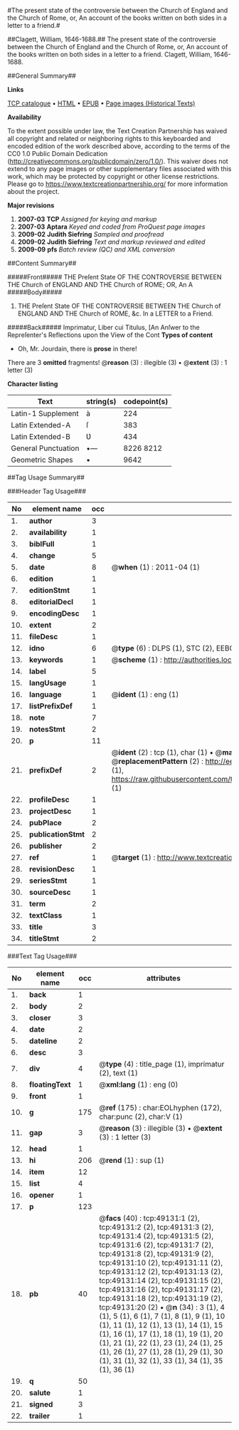 #The present state of the controversie between the Church of England and the Church of Rome, or, An account of the books written on both sides in a letter to a friend.#

##Clagett, William, 1646-1688.##
The present state of the controversie between the Church of England and the Church of Rome, or, An account of the books written on both sides in a letter to a friend.
Clagett, William, 1646-1688.

##General Summary##

**Links**

[TCP catalogue](http://www.ota.ox.ac.uk/tcp/)  • 
[HTML](http://tei.it.ox.ac.uk/tcp/Texts-HTML/free/A69/A69763.html)  • 
[EPUB](http://tei.it.ox.ac.uk/tcp/Texts-EPUB/free/A69/A69763.epub) • 
[Page images (Historical Texts)](https://historicaltexts.jisc.ac.uk/eebo-11782059e)

**Availability**

To the extent possible under law, the Text Creation Partnership has waived all copyright and related or neighboring rights to this keyboarded and encoded edition of the work described above, according to the terms of the CC0 1.0 Public Domain Dedication (http://creativecommons.org/publicdomain/zero/1.0/). This waiver does not extend to any page images or other supplementary files associated with this work, which may be protected by copyright or other license restrictions. Please go to https://www.textcreationpartnership.org/ for more information about the project.

**Major revisions**

1. __2007-03__ __TCP__ *Assigned for keying and markup*
1. __2007-03__ __Aptara__ *Keyed and coded from ProQuest page images*
1. __2009-02__ __Judith Siefring__ *Sampled and proofread*
1. __2009-02__ __Judith Siefring__ *Text and markup reviewed and edited*
1. __2009-09__ __pfs__ *Batch review (QC) and XML conversion*

##Content Summary##

#####Front#####
THE
Preſent State
OF THE
CONTROVERSIE
BETWEEN THE
Church of ENGLAND
AND THE
Church of ROME;
OR,
An A
#####Body#####

1. THE
Preſent State
OF THE
CONTROVERSIE
BETWEEN THE
Church of ENGLAND
AND THE
Church of ROME, &c.
In a LETTER to a Friend.

#####Back#####
Imprimatur, Liber cui Titulus, [An Anſwer to the Repreſenter's Reflections
upon the View of the Cont
**Types of content**

  * Oh, Mr. Jourdain, there is **prose** in there!

There are 3 **omitted** fragments! 
 @__reason__ (3) : illegible (3)  •  @__extent__ (3) : 1 letter (3)

**Character listing**


|Text|string(s)|codepoint(s)|
|---|---|---|
|Latin-1 Supplement|à|224|
|Latin Extended-A|ſ|383|
|Latin Extended-B|Ʋ|434|
|General Punctuation|•—|8226 8212|
|Geometric Shapes|▪|9642|

##Tag Usage Summary##

###Header Tag Usage###

|No|element name|occ|attributes|
|---|---|---|---|
|1.|__author__|3||
|2.|__availability__|1||
|3.|__biblFull__|1||
|4.|__change__|5||
|5.|__date__|8| @__when__ (1) : 2011-04 (1)|
|6.|__edition__|1||
|7.|__editionStmt__|1||
|8.|__editorialDecl__|1||
|9.|__encodingDesc__|1||
|10.|__extent__|2||
|11.|__fileDesc__|1||
|12.|__idno__|6| @__type__ (6) : DLPS (1), STC (2), EEBO-CITATION (1), OCLC (1), VID (1)|
|13.|__keywords__|1| @__scheme__ (1) : http://authorities.loc.gov/ (1)|
|14.|__label__|5||
|15.|__langUsage__|1||
|16.|__language__|1| @__ident__ (1) : eng (1)|
|17.|__listPrefixDef__|1||
|18.|__note__|7||
|19.|__notesStmt__|2||
|20.|__p__|11||
|21.|__prefixDef__|2| @__ident__ (2) : tcp (1), char (1)  •  @__matchPattern__ (2) : ([0-9\-]+):([0-9IVX]+) (1), (.+) (1)  •  @__replacementPattern__ (2) : http://eebo.chadwyck.com/downloadtiff?vid=$1&page=$2 (1), https://raw.githubusercontent.com/textcreationpartnership/Texts/master/tcpchars.xml#$1 (1)|
|22.|__profileDesc__|1||
|23.|__projectDesc__|1||
|24.|__pubPlace__|2||
|25.|__publicationStmt__|2||
|26.|__publisher__|2||
|27.|__ref__|1| @__target__ (1) : http://www.textcreationpartnership.org/docs/. (1)|
|28.|__revisionDesc__|1||
|29.|__seriesStmt__|1||
|30.|__sourceDesc__|1||
|31.|__term__|2||
|32.|__textClass__|1||
|33.|__title__|3||
|34.|__titleStmt__|2||


###Text Tag Usage###

|No|element name|occ|attributes|
|---|---|---|---|
|1.|__back__|1||
|2.|__body__|2||
|3.|__closer__|3||
|4.|__date__|2||
|5.|__dateline__|2||
|6.|__desc__|3||
|7.|__div__|4| @__type__ (4) : title_page (1), imprimatur (2), text (1)|
|8.|__floatingText__|1| @__xml:lang__ (1) : eng (0)|
|9.|__front__|1||
|10.|__g__|175| @__ref__ (175) : char:EOLhyphen (172), char:punc (2), char:V (1)|
|11.|__gap__|3| @__reason__ (3) : illegible (3)  •  @__extent__ (3) : 1 letter (3)|
|12.|__head__|1||
|13.|__hi__|206| @__rend__ (1) : sup (1)|
|14.|__item__|12||
|15.|__list__|4||
|16.|__opener__|1||
|17.|__p__|123||
|18.|__pb__|40| @__facs__ (40) : tcp:49131:1 (2), tcp:49131:2 (2), tcp:49131:3 (2), tcp:49131:4 (2), tcp:49131:5 (2), tcp:49131:6 (2), tcp:49131:7 (2), tcp:49131:8 (2), tcp:49131:9 (2), tcp:49131:10 (2), tcp:49131:11 (2), tcp:49131:12 (2), tcp:49131:13 (2), tcp:49131:14 (2), tcp:49131:15 (2), tcp:49131:16 (2), tcp:49131:17 (2), tcp:49131:18 (2), tcp:49131:19 (2), tcp:49131:20 (2)  •  @__n__ (34) : 3 (1), 4 (1), 5 (1), 6 (1), 7 (1), 8 (1), 9 (1), 10 (1), 11 (1), 12 (1), 13 (1), 14 (1), 15 (1), 16 (1), 17 (1), 18 (1), 19 (1), 20 (1), 21 (1), 22 (1), 23 (1), 24 (1), 25 (1), 26 (1), 27 (1), 28 (1), 29 (1), 30 (1), 31 (1), 32 (1), 33 (1), 34 (1), 35 (1), 36 (1)|
|19.|__q__|50||
|20.|__salute__|1||
|21.|__signed__|3||
|22.|__trailer__|1||
